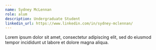 ```yaml
---
name: Sydney McLennan
role: alum
description: Undergraduate Student
linkedin_url: https://www.linkedin.com/in/sydney-mclennan/
---
```


Lorem ipsum dolor sit amet, consectetur adipiscing elit, sed do eiusmod tempor incididunt ut labore et dolore magna aliqua.
